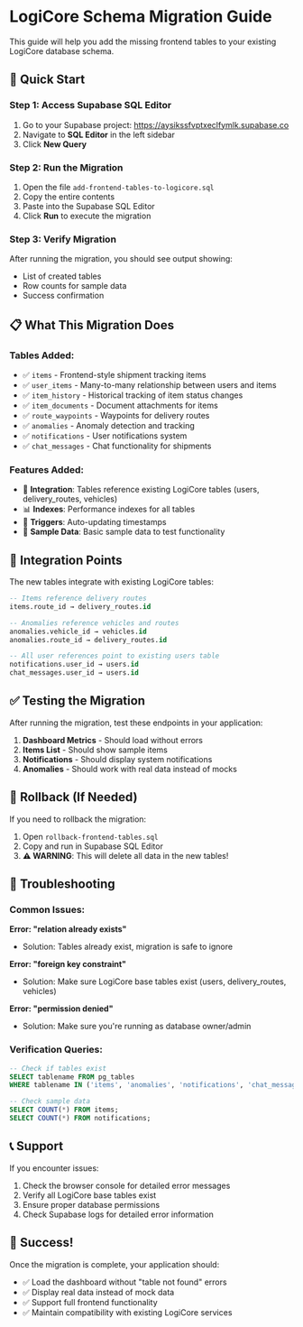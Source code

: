 # LogiCore Schema Migration Guide

This guide will help you add the missing frontend tables to your existing LogiCore database schema.

## 🚀 Quick Start

### Step 1: Access Supabase SQL Editor
1. Go to your Supabase project: https://aysikssfvptxeclfymlk.supabase.co
2. Navigate to **SQL Editor** in the left sidebar
3. Click **New Query**

### Step 2: Run the Migration
1. Open the file `add-frontend-tables-to-logicore.sql`
2. Copy the entire contents
3. Paste into the Supabase SQL Editor
4. Click **Run** to execute the migration

### Step 3: Verify Migration
After running the migration, you should see output showing:
- List of created tables
- Row counts for sample data
- Success confirmation

## 📋 What This Migration Does

### Tables Added:
- ✅ `items` - Frontend-style shipment tracking items
- ✅ `user_items` - Many-to-many relationship between users and items
- ✅ `item_history` - Historical tracking of item status changes
- ✅ `item_documents` - Document attachments for items
- ✅ `route_waypoints` - Waypoints for delivery routes
- ✅ `anomalies` - Anomaly detection and tracking
- ✅ `notifications` - User notifications system
- ✅ `chat_messages` - Chat functionality for shipments

### Features Added:
- 🔗 **Integration**: Tables reference existing LogiCore tables (users, delivery_routes, vehicles)
- 📊 **Indexes**: Performance indexes for all tables
- 🔄 **Triggers**: Auto-updating timestamps
- 📝 **Sample Data**: Basic sample data to test functionality

## 🔧 Integration Points

The new tables integrate with existing LogiCore tables:

```sql
-- Items reference delivery routes
items.route_id → delivery_routes.id

-- Anomalies reference vehicles and routes  
anomalies.vehicle_id → vehicles.id
anomalies.route_id → delivery_routes.id

-- All user references point to existing users table
notifications.user_id → users.id
chat_messages.user_id → users.id
```

## ✅ Testing the Migration

After running the migration, test these endpoints in your application:

1. **Dashboard Metrics** - Should load without errors
2. **Items List** - Should show sample items
3. **Notifications** - Should display system notifications
4. **Anomalies** - Should work with real data instead of mocks

## 🔄 Rollback (If Needed)

If you need to rollback the migration:

1. Open `rollback-frontend-tables.sql`
2. Copy and run in Supabase SQL Editor
3. **⚠️ WARNING**: This will delete all data in the new tables!

## 🐛 Troubleshooting

### Common Issues:

**Error: "relation already exists"**
- Solution: Tables already exist, migration is safe to ignore

**Error: "foreign key constraint"**
- Solution: Make sure LogiCore base tables exist (users, delivery_routes, vehicles)

**Error: "permission denied"**
- Solution: Make sure you're running as database owner/admin

### Verification Queries:

```sql
-- Check if tables exist
SELECT tablename FROM pg_tables 
WHERE tablename IN ('items', 'anomalies', 'notifications', 'chat_messages');

-- Check sample data
SELECT COUNT(*) FROM items;
SELECT COUNT(*) FROM notifications;
```

## 📞 Support

If you encounter issues:
1. Check the browser console for detailed error messages
2. Verify all LogiCore base tables exist
3. Ensure proper database permissions
4. Check Supabase logs for detailed error information

## 🎉 Success!

Once the migration is complete, your application should:
- ✅ Load the dashboard without "table not found" errors
- ✅ Display real data instead of mock data
- ✅ Support full frontend functionality
- ✅ Maintain compatibility with existing LogiCore services